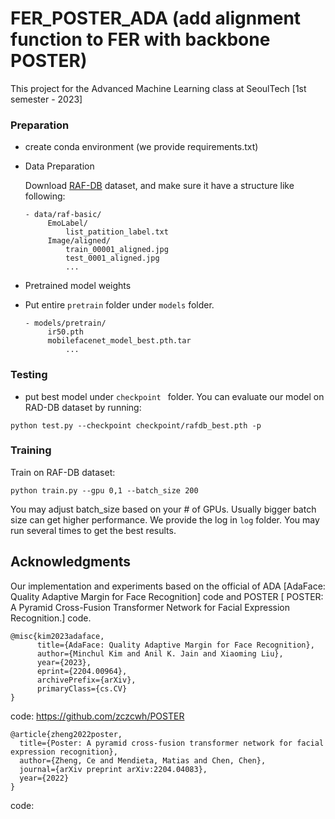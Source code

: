 # FER_POSTER_ADA (add alignment function to FER with backbone POSTER)
This project for the Advanced Machine Learning class at SeoulTech [1st semester - 2023]

### Preparation
- create conda environment (we provide requirements.txt)

- Data Preparation

  Download [RAF-DB](http://www.whdeng.cn/RAF/model1.html#dataset) dataset, and make sure it have a structure like following:
 
	```
	- data/raf-basic/
		 EmoLabel/
		     list_patition_label.txt
		 Image/aligned/
		     train_00001_aligned.jpg
		     test_0001_aligned.jpg
		     ...
	```

- Pretrained model weights
 - Put entire `pretrain` folder under `models` folder.

	```
	- models/pretrain/
		 ir50.pth
		 mobilefacenet_model_best.pth.tar
		     ...
	```

### Testing

- put best model under `checkpoint ` folder. You can evaluate our model on RAD-DB dataset by running: 

```
python test.py --checkpoint checkpoint/rafdb_best.pth -p
```

### Training
Train on RAF-DB dataset:
```
python train.py --gpu 0,1 --batch_size 200
```
You may adjust batch_size based on your # of GPUs. Usually bigger batch size can get higher performance. We provide the log in  `log` folder. You may run several times to get the best results. 






## Acknowledgments

Our implementation and experiments based on the official of ADA [AdaFace: Quality Adaptive Margin for Face Recognition] code and POSTER [ POSTER: A Pyramid Cross-Fusion Transformer Network for Facial Expression Recognition.] code.  

```
@misc{kim2023adaface,
      title={AdaFace: Quality Adaptive Margin for Face Recognition}, 
      author={Minchul Kim and Anil K. Jain and Xiaoming Liu},
      year={2023},
      eprint={2204.00964},
      archivePrefix={arXiv},
      primaryClass={cs.CV}
}
```


code: https://github.com/zczcwh/POSTER

```
@article{zheng2022poster,
  title={Poster: A pyramid cross-fusion transformer network for facial expression recognition},
  author={Zheng, Ce and Mendieta, Matias and Chen, Chen},
  journal={arXiv preprint arXiv:2204.04083},
  year={2022}
}
```
code: 



